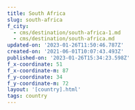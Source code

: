 ```yaml
---
title: South Africa
slug: south-africa
f_city:
  - cms/destination/south-africa-1.md
  - cms/destination/south-africa.md
updated-on: '2023-01-26T11:50:46.787Z'
created-on: '2021-06-01T10:07:43.493Z'
published-on: '2023-01-26T15:34:23.598Z'
f_x-coordinate: 51
f_x-coordinate-m: 87
f_y-coordinate: 34
f_y-coordinate-m: 72
layout: '[country].html'
tags: country
---
```



